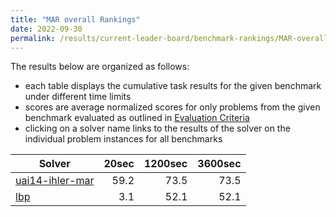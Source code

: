 ```yaml
---
title: "MAR overall Rankings"
date: 2022-09-30
permalink: /results/current-leader-board/benchmark-rankings/MAR-overall-rankings
---
```




The results below are organized as follows:
- each table displays the cumulative task results for the given benchmark under different time limits
- scores are average normalized scores for only problems from the given benchmark evaluated as outlined in [Evaluation Criteria](https://uaicompetition.github.io/uci-2022/results/evaluation-criteria/)
- clicking on a solver name links to the results of the solver on the individual problem instances for all benchmarks


|                            Solver                             | 20sec | 1200sec | 3600sec |
| ------------------------------------------------------------- | ----: | ------: | ------: |
| [uai14-ihler-mar](../solver-scores/uai14-ihler-mar-scores.md) |  59.2 |    73.5 |    73.5 |
| [lbp](../solver-scores/lbp-scores.md)                         |   3.1 |    52.1 |    52.1 |

